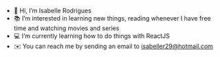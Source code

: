- 👋 Hi, I’m Isabelle Rodrigues
- 📚 I’m interested in learning new things, reading whenever I have free time and watching movies and series
- 💻 I’m currently learning how to do things with ReactJS
- ✉️ You can reach me by sending an email to isabeller29@hotmail.com
